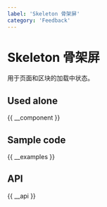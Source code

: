 ```yaml
---
label: 'Skeleton 骨架屏'
category: 'Feedback'
---
```


# Skeleton 骨架屏

用于页面和区块的加载中状态。

## Used alone

{{ __component }}

## Sample code

{{ __examples }}

## API

{{ __api }}
